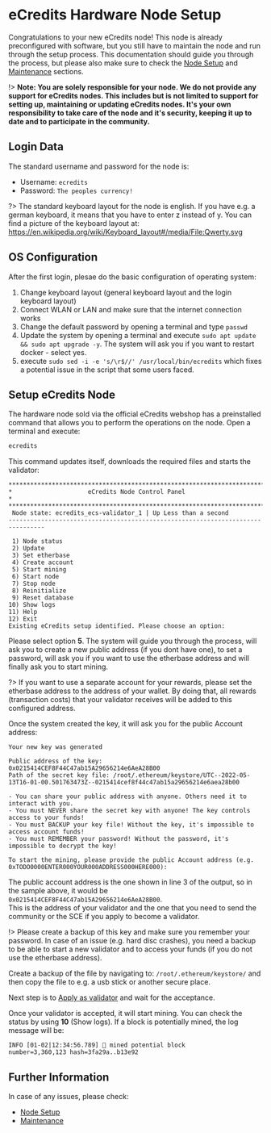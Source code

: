 # eCredits Hardware Node Setup

Congratulations to your new eCredits node! This node is already preconfigured with software, but you still have to maintain the node and run through the setup process. 
This documentation should guide you through the process, but please also make sure to check the [Node Setup](node_setup.md#ecredits-node-setup) and [Maintenance](node_maintenance.md#Node-Maintenance) sections.

!> **Note: You are solely responsible for your node. We do not provide any support for eCredits nodes. This includes 
but is not limited to support for setting up, maintaining or updating eCredits nodes. It's your own responsibility to 
take care of the node and it's security, keeping it up to date and to participate in the community.**

## Login Data

The standard username and password for the node is:

- Username: `ecredits`
- Password: `The peoples currency!`

?> The standard keyboard layout for the node is english. If you have e.g. a german keyboard, it means that you have to enter z instead of y.
You can find a picture of the keyboard layout at: <https://en.wikipedia.org/wiki/Keyboard_layout#/media/File:Qwerty.svg>

## OS Configuration

After the first login, plesae do the basic configuration of operating system:

1. Change keyboard layout (general keyboard layout and the login keyboard layout)
2. Connect WLAN or LAN and make sure that the internet connection works
3. Change the default password by opening a terminal and type `passwd`
4. Update the system by opening a terminal and execute `sudo apt update && sudo apt upgrade -y`. The system will ask you if you want to restart docker - select yes.
5. execute `sudo sed -i -e 's/\r$//' /usr/local/bin/ecredits` which fixes a potential issue in the script that some users faced.

## Setup eCredits Node

The hardware node sold via the official eCredits webshop has a preinstalled command that allows you to perform the operations on the node. Open a terminal and execute:

```bash
ecredits
```

This command updates itself, downloads the required files and starts the validator:

```shell
********************************************************************************
*                     eCredits Node Control Panel                              *
********************************************************************************
 Node state: ecredits_ecs-validator_1 | Up Less than a second
--------------------------------------------------------------------------------

 1) Node status
 2) Update
 3) Set etherbase
 4) Create account
 5) Start mining
 6) Start node
 7) Stop node
 8) Reinitialize
 9) Reset database
10) Show logs
11) Help
12) Exit
Existing eCredits setup identified. Please choose an option:
```

Please select option **5**. The system will guide you through the process, will ask you to create a new public address (if you dont have one), to set a password, will ask you if you want to use the etherbase address and will finally ask you to start mining. 

?> If you want to use a separate account for your rewards, please set the etherbase address to the address of your wallet. By doing that, all rewards (transaction costs) that 
your validator receives will be added to this configured address.

Once the system created the key, it will ask you for the public Account address:

```shell
Your new key was generated

Public address of the key:   0x0215414CEF8F44C47ab15A29656214e6AeA28B00
Path of the secret key file: /root/.ethereum/keystore/UTC--2022-05-13T16-01-00.501763473Z--0215414cef8f44c47ab15a29656214e6aea28b00

- You can share your public address with anyone. Others need it to interact with you.
- You must NEVER share the secret key with anyone! The key controls access to your funds!
- You must BACKUP your key file! Without the key, it's impossible to access account funds!
- You must REMEMBER your password! Without the password, it's impossible to decrypt the key!

To start the mining, please provide the public Account address (e.g. 0xTODO0000ENTER000YOUR000ADDRESS000HERE000):
```

The public account address is the one shown in line 3 of the output, so in the sample above, it would be `0x0215414CEF8F44C47ab15A29656214e6AeA28B00`.  
This is the address of your validator and the one that you need to send the community or the SCE if you apply to become a validator. 

!> Please create a backup of this key and make sure you remember your password. In case of an issue (e.g. hard disc crashes), you need a backup to be able to start a new 
validator and to access your funds (if you do not use the etherbase address). 

Create a backup of the file by navigating to: `/root/.ethereum/keystore/` and then copy the file to e.g. a usb stick or another secure place.  

Next step is to [Apply as validator](node_setup.md#Apply-as-validator) and wait for the acceptance.  

Once your validator is accepted, it will start mining. You can check the status by using **10** (Show logs). If a block is potentially mined, the log message will be:

```shell
INFO [01-02|12:34:56.789] 🔨 mined potential block                  number=3,360,123 hash=3fa29a..b13e92
```

## Further Information

In case of any issues, please check:
* [Node Setup](node_setup.md#ecredits-node-setup)
* [Maintenance](node_maintenance.md#Node-Maintenance)